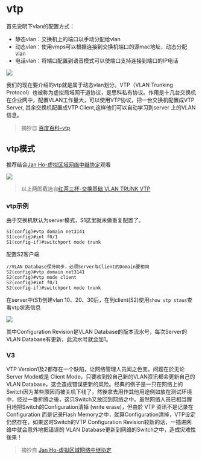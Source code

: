 
# vtp

首先说明下vlan的配置方式：

* 静态vlan：交换机上的端口以手动分配给vlan
* 动态vlan：使用vmps可以根据连接到交换机端口的源mac地址，动态分配vlan
* 电话vlan：将端口配置到语音模式可以使端口支持连接到端口的IP电话

![](https://i.postimg.cc/Hx6X4dLK/2019-11-04-101116.png)

我们的现在要介绍的vtp就是属于动态vlan划分。VTP（VLAN Trunking Protocol）也被称为虚拟局域网干道协议，是思科私有协议。作用是十几台交换机在企业网中，配置VLAN工作量大，可以使用VTP协议，把一台交换机配置成VTP Server, 其余交换机配置成VTP Client,这样他们可以自动学习到server 上的VLAN 信息。

> 摘抄自 [百度百科-vtp](https://baike.baidu.com/item/VTP)

## vtp模式

推荐结合[Jan Ho-虚拟区域网络中继协定](https://www.jannet.hk/zh-Hans/post/vlan-trunking-protocol-vtp)观看

![](https://i.postimg.cc/m2C3Kxpc/2019-11-04-101337.png)

> 以上两图截选自[红茶三杯-交换基础 VLAN TRUNK VTP](http://v.youku.com/v_show/id_XMzY4ODQwNDI4.html)

### vtp示例

由于交换机默认为server模式，S1这里就未做重复配置了。

```ios
S1(config)#vtp domain net3141
S1(config)#int f0/1
S1(config-if)#switchport mode trunk 
```
配置S2客户端

```ios
//VLAN Database保持同步，必须Server与Client的Domain要相同
S2(config)#vtp domain net3141
S2(config)#vtp mode client 
S2(config)#int f0/1
S2(config-if)#switchport mode trunk 
```
在server中(S1)创建vlan 10、20、30后，在到client(S2)使用`show vtp staus`查看vtp状态信息

![](https://i.postimg.cc/XNBSZk7K/40-58.png)

其中Configuration Revision是VLAN Database的版本流水号，每次Server的VLAN Database有更新，此流水号就会加1。

### V3

VTP Version1及2都存在一个缺陷，让网络管理人员闻之色变。问题在於无论Server Mode或是 Client Mode，只要收到较自己新的VLAN资讯都会更新自己的VLAN Database，这会造成错误更新的风险。经典的例子是一只在网络上的Switch因为某些原因而被关机下线了，然後拿去用作其他用途例如放在测试环境中，经过一番折腾之後，这只Switch又放回到网络之中。虽然网络人员已相当醒目地把Switch的Configuration清掉 (write erase)，但由於 VTP 资讯不是记录在 Configuration 而是记录Flash Memory之中，就算Configuration清掉，VTP设定仍然存在，如果这时Switch的VTP Configuration Revision较新的话，一插进网络中就会意外地把错误的 VLAN Database更新到网络的Switch之中，造成灾难性後果！

> 摘抄自 [Jan Ho-虚拟区域网络中继协定](https://www.jannet.hk/zh-Hans/post/vlan-trunking-protocol-vtp)
